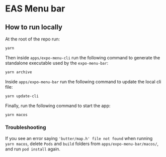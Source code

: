 # EAS Menu bar

## How to run locally

At the root of the repo run:

```bash
yarn
```

Then inside `apps/expo-menu-cli` run the following command to generate the standalone executable used by the `expo-menu-bar`:

```bash
yarn archive
```

Inside `apps/expo-menu-bar` run the following command to update the local cli file:

```bash
yarn update-cli
```

Finally, run the following command to start the app:

```bash
yarn macos
```

### Troubleshooting

If you see an error saying `'butter/map.h' file not found` when running `yarn macos`, delete `Pods` and `build` folders from `apps/expo-menu-bar/macos/`, and run `pod install` again.
